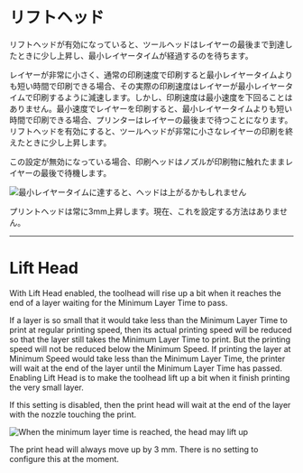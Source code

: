 リフトヘッド
====
リフトヘッドが有効になっていると、ツールヘッドはレイヤーの最後まで到達したときに少し上昇し、最小レイヤータイムが経過するのを待ちます。

レイヤーが非常に小さく、通常の印刷速度で印刷すると最小レイヤータイムよりも短い時間で印刷できる場合、その実際の印刷速度はレイヤーが最小レイヤータイムで印刷するように減速します。しかし、印刷速度は最小速度を下回ることはありません。最小速度でレイヤーを印刷すると、最小レイヤータイムよりも短い時間で印刷できる場合、プリンターはレイヤーの最後まで待つことになります。リフトヘッドを有効にすると、ツールヘッドが非常に小さなレイヤーの印刷を終えたときに少し上昇します。

この設定が無効になっている場合、印刷ヘッドはノズルが印刷物に触れたままレイヤーの最後で待機します。

![最小レイヤータイムに達すると、ヘッドは上がるかもしれません](../images/cool_fan_speed.svg)

プリントヘッドは常に3mm上昇します。現在、これを設定する方法はありません。

---

Lift Head
====
With Lift Head enabled, the toolhead will rise up a bit when it reaches the end of a layer waiting for the Minimum Layer Time to pass.

If a layer is so small that it would take less than the Minimum Layer Time to print at regular printing speed, then its actual printing speed will be reduced so that the layer still takes the Minimum Layer Time to print. But the printing speed will not be reduced below the Minimum Speed. If printing the layer at Minimum Speed would take less than the Minimum Layer Time, the printer will wait at the end of the layer until the Minimum Layer Time has passed. Enabling Lift Head is to make the toolhead lift up a bit when it finish printing the very small layer.

If this setting is disabled, then the print head will wait at the end of the layer with the nozzle touching the print.

![When the minimum layer time is reached, the head may lift up](../images/cool_fan_speed.svg)

The print head will always move up by 3 mm. There is no setting to configure this at the moment.